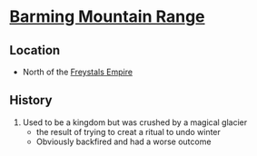 # [Barming Mountain Range](/D%26D/VampireWithThomas/Places/Lands/Barming%20Mountain%20Range.md)

## Location

- North of the [Freystals Empire](/D%26D/VampireWithThomas/Places/Lands/Freystals%20Empire.md)

## History

1. Used to be a kingdom but was crushed by a magical glacier
   - the result of trying to creat a ritual to undo winter
   - Obviously backfired and had a worse outcome
